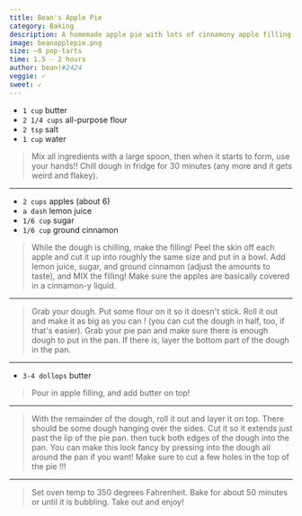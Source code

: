 ```yaml
---
title: Bean's Apple Pie
category: Baking
description: A homemade apple pie with lots of cinnamony apple filling and a soft crust.
image: beanapplepie.png
size: ~8 pop-tarts
time: 1.5 - 2 hours
author: bean!#2424
veggie: ✓
sweet: ✓
---
```


* `1 cup` butter
* `2 1/4 cups` all-purpose flour
* `2 tsp` salt
* `1 cup` water

> Mix all ingredients with a large spoon, then when it starts to form, use your hands!!
Chill dough in fridge for 30 minutes (any more and it gets weird and flakey).

---

* `2 cups` apples (about 6)
* `a dash` lemon juice
* `1/6 cup` sugar
* `1/6 cup` ground cinnamon

> While the dough is chilling, make the filling! Peel the skin off each apple and cut it up into roughly the same size and put in a bowl. Add lemon juice, sugar, and ground cinnamon (adjust the amounts to taste), and MIX the filling! Make sure the apples are basically covered in a cinnamon-y liquid.

---

> Grab your dough. Put some flour on it so it doesn't stick. Roll it out and make it as big as you can ! (you can cut the dough in half, too, if that's easier). Grab your pie pan and make sure there is enough dough to put in the pan. If there is, layer the bottom part of the dough in the pan.

---

* `3-4 dollops` butter

> Pour in apple filling, and add butter on top!

---

> With the remainder of the dough, roll it out and layer it on top. There should be some dough hanging over the sides. Cut it so it extends just past the lip of the pie pan. then tuck both edges of the dough into the pan. You can make this look fancy by pressing into the dough all around the pan if you want! Make sure to cut a few holes in the top of the pie !!!

---

> Set oven temp to 350 degrees Fahrenheit. Bake for about 50 minutes or until it is bubbling. Take out and enjoy!
